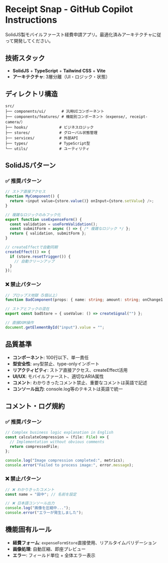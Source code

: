 # Receipt Snap - GitHub Copilot Instructions

SolidJS製モバイルファースト経費申請アプリ。最適化済みアーキテクチャに従って開発してください。

## 技術スタック
- **SolidJS** + **TypeScript** + **Tailwind CSS** + **Vite**
- **アーキテクチャ**: 3層分離（UI・ロジック・状態）

## ディレクトリ構造
```
src/
├── components/ui/       # 汎用UIコンポーネント
├── components/features/ # 機能別コンポーネント（expense/, receipt-camera/）
├── hooks/              # ビジネスロジック
├── stores/             # グローバル状態管理
├── services/           # 外部API
├── types/              # TypeScript型
└── utils/              # ユーティリティ
```

## SolidJSパターン

### ✅ 推奨パターン
```typescript
// ストア直接アクセス
function MyComponent() {
  return <input value={store.value()} onInput={store.setValue} />;
}

// 複雑なロジックのみフック化
export function useExpenseForm() {
  const validation = useFormValidation();
  const submitForm = async () => { /* 複雑なロジック */ };
  return { validation, submitForm };
}

// createEffectで自動同期
createEffect(() => {
  if (store.resetTrigger()) {
    // 自動クリーンアップ
  }
});
```

### ❌ 禁止パターン
```typescript
// プロップス地獄（5個以上）
function BadComponent(props: { name: string; amount: string; onChange1: ...; onChange2: ...; }) { }

// ストアとフックの混在
export const badStore = { useValue: () => createSignal("") };

// 直接DOM操作
document.getElementById("input").value = "";
```

## 品質基準
- **コンポーネント**: 100行以下、単一責任
- **型安全性**: `any`型禁止、type-onlyインポート
- **リアクティビティ**: ストア直接アクセス、createEffect活用
- **UI/UX**: モバイルファースト、適切なARIA属性
- **コメント**: わかりきったコメント禁止、重要なコメントは英語で記述
- **コンソール出力**: console.log等のテキストは英語で統一

## コメント・ログ規約

### ✅ 推奨パターン
```typescript
// Complex business logic explanation in English
const calculateCompression = (file: File) => {
  // Implementation without obvious comments
  return compressedFile;
};

console.log("Image compression completed:", metrics);
console.error("Failed to process image:", error.message);
```

### ❌ 禁止パターン
```typescript
// ❌ わかりきったコメント
const name = "田中"; // 名前を設定

// ❌ 日本語コンソール出力
console.log("画像を圧縮中...");
console.error("エラーが発生しました");
```

## 機能固有ルール
- **経費フォーム**: `expenseFormStore`直接使用、リアルタイムバリデーション
- **画像処理**: 自動圧縮、即座プレビュー
- **エラー**: フィールド単位 + 全体エラー表示
